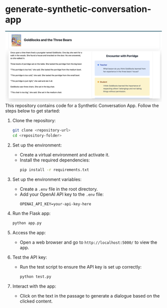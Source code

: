 # generate-synthetic-conversation-app
![alt text](image.png)
This repository contains code for a Synthetic Conversation App. Follow the steps below to get started:

1. Clone the repository:
   ```bash
   git clone <repository-url>
   cd <repository-folder>
   ```

2. Set up the environment:
   - Create a virtual environment and activate it.
   - Install the required dependencies:
     ```bash
     pip install -r requirements.txt
     ```

3. Set up the environment variables:
   - Create a `.env` file in the root directory.
   - Add your OpenAI API key to the `.env` file:
     ```
     OPENAI_API_KEY=your-api-key-here
     ```

4. Run the Flask app:
   ```bash
   python app.py
   ```

5. Access the app:
   - Open a web browser and go to `http://localhost:5000/` to view the app.

6. Test the API key:
   - Run the test script to ensure the API key is set up correctly:
     ```bash
     python test.py
     ```

7. Interact with the app:
   - Click on the text in the passage to generate a dialogue based on the clicked content.

